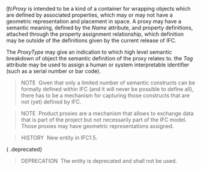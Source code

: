 _IfcProxy_ is intended to be a kind of a container for wrapping objects which are defined by associated properties, which may or may not have a geometric representation and placement in space. A proxy may have a semantic meaning, defined by the _Name_ attribute, and property definitions, attached through the property assignment relationship, which definition may be outside of the definitions given by the current release of IFC.

The _ProxyType_ may give an indication to which high level semantic breakdown of object the semantic definition of the proxy relates to. the _Tag_ attribute may be used to assign a human or system interpretable identifier (such as a serial number or bar code).

> NOTE&nbsp; Given that only a limited number of semantic constructs can be formally defined within IFC (and it will never be possible to define all), there has to be a mechanism for capturing those constructs that are not (yet) defined by IFC.

> NOTE&nbsp; Product proxies are a mechanism that allows to exchange data that is part of the project but not necessarily part of the IFC model. Those proxies may have geometric representations assigned.

> HISTORY&nbsp; New entity in IFC1.5.

{ .deprecated}
> DEPRECATION&nbsp; The entity is deprecated and shall not be used.
